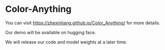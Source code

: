 # Color-Anything
You can visit https://zhexinliang.github.io/Color_Anything/ for more details.

Our demo will be available on hugging face.

We will release our code and model weights at a later time.
